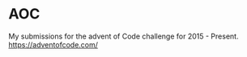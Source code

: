 # AOC
My submissions for the advent of Code challenge for 2015 - Present.
https://adventofcode.com/
